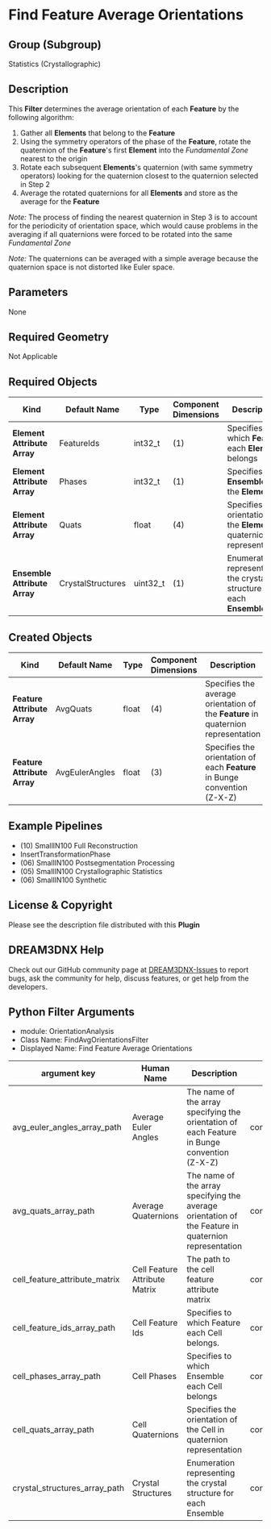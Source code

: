 # Find Feature Average Orientations 


## Group (Subgroup) ##

Statistics (Crystallographic)

## Description ##

This **Filter** determines the average orientation of each **Feature** by the following algorithm:

1. Gather all **Elements** that belong to the **Feature**
2. Using the symmetry operators of the phase of the **Feature**, rotate the quaternion of the **Feature**'s first **Element** into the *Fundamental Zone* nearest to the origin
3. Rotate each subsequent **Elements**'s quaternion (with same symmetry operators) looking for the quaternion closest to the quaternion selected in Step 2
4. Average the rotated quaternions for all **Elements** and store as the average for the **Feature**

*Note:* The process of finding the nearest quaternion in Step 3 is to account for the periodicity of orientation space, which would cause problems in the averaging if all quaternions were forced to be rotated into the same *Fundamental Zone*

*Note:* The quaternions can be averaged with a simple average because the quaternion space is not distorted like Euler space.

## Parameters ##

None

## Required Geometry ##

Not Applicable

## Required Objects ##

| Kind | Default Name | Type | Component Dimensions | Description |
|------|--------------|------|----------------------|-------------|
| **Element Attribute Array** | FeatureIds | int32_t | (1) | Specifies to which **Feature** each **Element** belongs |
| **Element Attribute Array** | Phases | int32_t | (1) | Specifies the **Ensemble** of the **Element** |
| **Element Attribute Array** | Quats | float | (4) | Specifies the orientation of the **Element** in quaternion representation |
| **Ensemble Attribute Array** | CrystalStructures | uint32_t | (1) | Enumeration representing the crystal structure for each **Ensemble** |

## Created Objects ##

| Kind | Default Name | Type | Component Dimensions | Description |
|------|--------------|------|----------------------|-------------|
| **Feature Attribute Array** | AvgQuats | float | (4) | Specifies the average orientation of the **Feature** in quaternion representation |
| **Feature Attribute Array** | AvgEulerAngles | float | (3) | Specifies the orientation of each **Feature** in Bunge convention (Z-X-Z) |


## Example Pipelines ##

+ (10) SmallIN100 Full Reconstruction
+ InsertTransformationPhase
+ (06) SmallIN100 Postsegmentation Processing
+ (05) SmallIN100 Crystallographic Statistics
+ (06) SmallIN100 Synthetic

## License & Copyright ##

Please see the description file distributed with this **Plugin**

## DREAM3DNX Help

Check out our GitHub community page at [DREAM3DNX-Issues](https://github.com/BlueQuartzSoftware/DREAM3DNX-Issues) to report bugs, ask the community for help, discuss features, or get help from the developers.

## Python Filter Arguments

+ module: OrientationAnalysis
+ Class Name: FindAvgOrientationsFilter
+ Displayed Name: Find Feature Average Orientations

| argument key | Human Name | Description | Parameter Type |
|--------------|------------|-------------|----------------|
| avg_euler_angles_array_path | Average Euler Angles | The name of the array specifying the orientation of each Feature in Bunge convention (Z-X-Z) | complex.DataObjectNameParameter |
| avg_quats_array_path | Average Quaternions | The name of the array specifying the average orientation of the Feature in quaternion representation | complex.DataObjectNameParameter |
| cell_feature_attribute_matrix | Cell Feature Attribute Matrix | The path to the cell feature attribute matrix | complex.AttributeMatrixSelectionParameter |
| cell_feature_ids_array_path | Cell Feature Ids | Specifies to which Feature each Cell belongs. | complex.ArraySelectionParameter |
| cell_phases_array_path | Cell Phases | Specifies to which Ensemble each Cell belongs | complex.ArraySelectionParameter |
| cell_quats_array_path | Cell Quaternions | Specifies the orientation of the Cell in quaternion representation | complex.ArraySelectionParameter |
| crystal_structures_array_path | Crystal Structures | Enumeration representing the crystal structure for each Ensemble | complex.ArraySelectionParameter |

